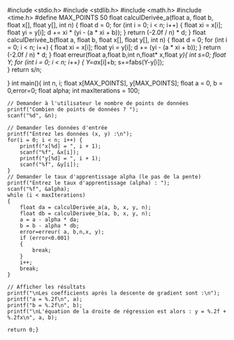 #include <stdio.h>
#include <stdlib.h>
#include <math.h>
#include <time.h>
#define MAX_POINTS 50
float calculDerivée_a(float a, float b, float x[], float y[], int n)
{
    float d = 0;
    for (int i = 0; i < n; i++)
    {
        float xi = x[i];  
        float yi = y[i]; 
        d += xi * (yi - (a * xi + b));
    }
    return (-2.0f / n) * d;
}
float calculDerivée_b(float a, float b, float x[], float y[], int n)
{
    float d = 0;
    for (int i = 0; i < n; i++)
    {
        float xi = x[i];
        float yi = y[i];
        d += (yi - (a * xi + b));
    }
    return (-2.0f / n) * d;
}
float erreur(float a,float b,int n,float* x,float *y){
    int s=0;
    float Y;
    for (int i = 0; i < n; i++)
    {
      Y=a*x[i]+b;
      s+=fabs(Y-y[i]);  
    }
    return s/n;
    
}
int main(){
    int n, i;
    float x[MAX_POINTS], y[MAX_POINTS];
    float a = 0, b = 0,error=0;
    float alpha;
    int maxIterations = 100;
    
    // Demander à l'utilisateur le nombre de points de données
    printf("Combien de points de données ? ");
    scanf("%d", &n);

    // Demander les données d'entrée
    printf("Entrez les données (x, y) :\n");
    for(i = 0; i < n; i++) {
        printf("x[%d] = ", i + 1);
        scanf("%f", &x[i]);
        printf("y[%d] = ", i + 1);
        scanf("%f", &y[i]);
    }
    // Demander le taux d'apprentissage alpha (le pas de la pente)
    printf("Entrez le taux d'apprentissage (alpha) : ");
    scanf("%f", &alpha);
    while (i < maxIterations)
    {
        float da = calculDerivée_a(a, b, x, y, n);
        float db = calculDerivée_b(a, b, x, y, n);
        a = a - alpha * da;
        b = b - alpha * db;
        error=erreur( a, b,n,x, y);
        if (error<0.001)
        {
            break;
        }
        i++;
        break;
    }

    // Afficher les résultats
    printf("\nLes coefficients après la descente de gradient sont :\n");
    printf("a = %.2f\n", a);
    printf("b = %.2f\n", b);
    printf("\nL'équation de la droite de régression est alors : y = %.2f + %.2fx\n", a, b);

    return 0;}
